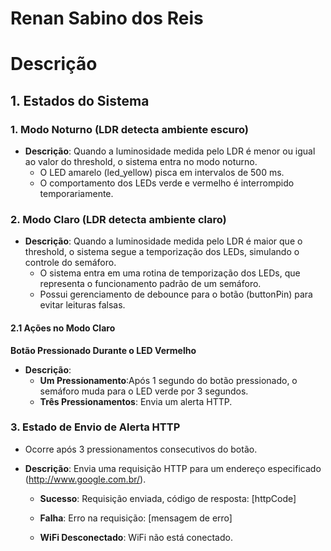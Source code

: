 # Renan Sabino dos Reis

# Descrição 

## **1. Estados do Sistema**

### 1. **Modo Noturno (LDR detecta ambiente escuro)**
- **Descrição**: Quando a luminosidade medida pelo LDR é menor ou igual ao valor do threshold, o sistema entra no modo noturno.  
  - O LED amarelo (led_yellow) pisca em intervalos de 500 ms.  
  - O comportamento dos LEDs verde e vermelho é interrompido temporariamente.

### 2. **Modo Claro (LDR detecta ambiente claro)**  
- **Descrição**: Quando a luminosidade medida pelo LDR é maior que o threshold, o sistema segue a temporização dos LEDs, simulando o controle do semáforo.  
    - O sistema entra em uma rotina de temporização dos LEDs, que representa o funcionamento padrão de um semáforo.  
  - Possui gerenciamento de debounce para o botão (buttonPin) para evitar leituras falsas.

#### 2.1 **Ações no Modo Claro**
 
**Botão Pressionado Durante o LED Vermelho** 
   - **Descrição**:  
     - **Um Pressionamento**:Após 1 segundo do botão pressionado, o semáforo muda para o LED verde por 3 segundos.  
     - **Três Pressionamentos**: Envia um alerta HTTP.  

### 3. **Estado de Envio de Alerta HTTP**
- Ocorre após 3 pressionamentos consecutivos do botão.  
- **Descrição**: Envia uma requisição HTTP para um endereço especificado (http://www.google.com.br/).  

  - **Sucesso**: Requisição enviada, código de resposta: [httpCode]

  - **Falha**: Erro na requisição: [mensagem de erro]

  - **WiFi Desconectado**: WiFi não está conectado.